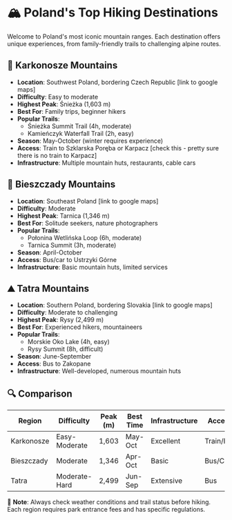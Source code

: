 # 🏔️ Poland's Top Hiking Destinations

Welcome to Poland's most iconic mountain ranges. Each destination offers unique experiences, from family-friendly trails to challenging alpine routes.

## 🌲 Karkonosze Mountains
- **Location**: Southwest Poland, bordering Czech Republic [link to google maps]
- **Difficulty**: Easy to moderate
- **Highest Peak**: Śnieżka (1,603 m)
- **Best For**: Family trips, beginner hikers
- **Popular Trails**: 
  - Śnieżka Summit Trail (4h, moderate)
  - Kamieńczyk Waterfall Trail (2h, easy)
- **Season**: May-October (winter requires experience)
- **Access**: Train to Szklarska Poręba or Karpacz [check this - pretty sure there is no train to Karpacz]
- **Infrastructure**: Multiple mountain huts, restaurants, cable cars

## 🌄 Bieszczady Mountains
- **Location**: Southeast Poland [link to google maps]
- **Difficulty**: Moderate
- **Highest Peak**: Tarnica (1,346 m)
- **Best For**: Solitude seekers, nature photographers
- **Popular Trails**:
  - Połonina Wetlińska Loop (6h, moderate)
  - Tarnica Summit (3h, moderate)
- **Season**: April-October
- **Access**: Bus/car to Ustrzyki Górne
- **Infrastructure**: Basic mountain huts, limited services

## ⛰️ Tatra Mountains
- **Location**: Southern Poland, bordering Slovakia [link to google maps]
- **Difficulty**: Moderate to challenging
- **Highest Peak**: Rysy (2,499 m)
- **Best For**: Experienced hikers, mountaineers
- **Popular Trails**:
  - Morskie Oko Lake (4h, easy)
  - Rysy Summit (8h, difficult)
- **Season**: June-September
- **Access**: Bus to Zakopane
- **Infrastructure**: Well-developed, numerous mountain huts

## 🔍 Comparison

| Region | Difficulty | Peak (m) | Best Time | Infrastructure | Access |
|--------|------------|----------|-----------|----------------|--------|
| Karkonosze | Easy-Moderate | 1,603 | May-Oct | Excellent | Train/Bus |
| Bieszczady | Moderate | 1,346 | Apr-Oct | Basic | Bus/Car |
| Tatra | Moderate-Hard | 2,499 | Jun-Sep | Extensive | Bus |

📝 **Note**: Always check weather conditions and trail status before hiking. Each region requires park entrance fees and has specific regulations.
